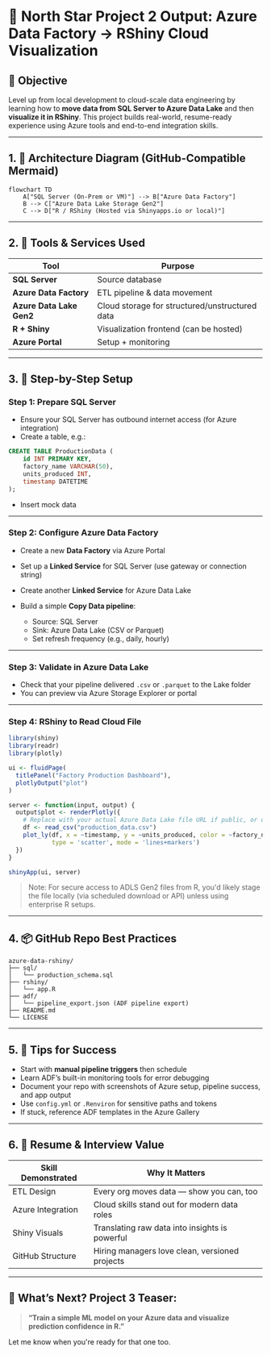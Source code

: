 # 🚀 North Star Project 2 Output: Azure Data Factory → RShiny Cloud Visualization

## 🎯 Objective

Level up from local development to cloud-scale data engineering by learning how to **move data from SQL Server to Azure Data Lake** and then **visualize it in RShiny**. This project builds real-world, resume-ready experience using Azure tools and end-to-end integration skills.

---

## 1. 📐 Architecture Diagram (GitHub-Compatible Mermaid)

```mermaid
flowchart TD
    A["SQL Server (On-Prem or VM)"] --> B["Azure Data Factory"]
    B --> C["Azure Data Lake Storage Gen2"]
    C --> D["R / RShiny (Hosted via Shinyapps.io or local)"]
```

---

## 2. 🔧 Tools & Services Used

| Tool                     | Purpose                                        |
| ------------------------ | ---------------------------------------------- |
| **SQL Server**           | Source database                                |
| **Azure Data Factory**   | ETL pipeline & data movement                   |
| **Azure Data Lake Gen2** | Cloud storage for structured/unstructured data |
| **R + Shiny**            | Visualization frontend (can be hosted)         |
| **Azure Portal**         | Setup + monitoring                             |

---

## 3. 🧠 Step-by-Step Setup

### Step 1: Prepare SQL Server

* Ensure your SQL Server has outbound internet access (for Azure integration)
* Create a table, e.g.:

```sql
CREATE TABLE ProductionData (
    id INT PRIMARY KEY,
    factory_name VARCHAR(50),
    units_produced INT,
    timestamp DATETIME
);
```

* Insert mock data

---

### Step 2: Configure Azure Data Factory

* Create a new **Data Factory** via Azure Portal
* Set up a **Linked Service** for SQL Server (use gateway or connection string)
* Create another **Linked Service** for Azure Data Lake
* Build a simple **Copy Data pipeline**:

  * Source: SQL Server
  * Sink: Azure Data Lake (CSV or Parquet)
  * Set refresh frequency (e.g., daily, hourly)

---

### Step 3: Validate in Azure Data Lake

* Check that your pipeline delivered `.csv` or `.parquet` to the Lake folder
* You can preview via Azure Storage Explorer or portal

---

### Step 4: RShiny to Read Cloud File

```r
library(shiny)
library(readr)
library(plotly)

ui <- fluidPage(
  titlePanel("Factory Production Dashboard"),
  plotlyOutput("plot")
)

server <- function(input, output) {
  output$plot <- renderPlotly({
    # Replace with your actual Azure Data Lake file URL if public, or download locally
    df <- read_csv("production_data.csv")
    plot_ly(df, x = ~timestamp, y = ~units_produced, color = ~factory_name,
            type = 'scatter', mode = 'lines+markers')
  })
}

shinyApp(ui, server)
```

> Note: For secure access to ADLS Gen2 files from R, you'd likely stage the file locally (via scheduled download or API) unless using enterprise R setups.

---

## 4. 📦 GitHub Repo Best Practices

```
azure-data-rshiny/
├── sql/
│   └── production_schema.sql
├── rshiny/
│   └── app.R
├── adf/
│   └── pipeline_export.json (ADF pipeline export)
├── README.md
└── LICENSE
```

---

## 5. 🧰 Tips for Success

* Start with **manual pipeline triggers** then schedule
* Learn ADF’s built-in monitoring tools for error debugging
* Document your repo with screenshots of Azure setup, pipeline success, and app output
* Use `config.yml` or `.Renviron` for sensitive paths and tokens
* If stuck, reference ADF templates in the Azure Gallery

---

## 6. 💼 Resume & Interview Value

| Skill Demonstrated | Why It Matters                                 |
| ------------------ | ---------------------------------------------- |
| ETL Design         | Every org moves data — show you can, too       |
| Azure Integration  | Cloud skills stand out for modern data roles   |
| Shiny Visuals      | Translating raw data into insights is powerful |
| GitHub Structure   | Hiring managers love clean, versioned projects |

---

## 🧭 What’s Next? Project 3 Teaser:

> **“Train a simple ML model on your Azure data and visualize prediction confidence in R.”**

Let me know when you're ready for that one too.

